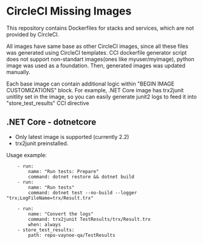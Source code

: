 # CircleCI Missing Images
This repository contains Dockerfiles for stacks and services, which are not provided by CircleCI.

All images have same base as other CircleCI images, since all these files was generated using CircleCI templates. CCI dockerfile generator script does not support non-standart images(ones like myuser/myimage), python image was used as a foundation. Then, generated images was updated manually.

Each base image can contain additional logic within "BEGIN IMAGE CUSTOMIZATIONS" block. For example, .NET Core image has trx2junit unitlity set in the image, so you can easily generate junit2 logs to feed it into "store_test_results" CCI directive

## .NET Core - dotnetcore
- Only latest image is supported (currently 2.2)
- trx2junit preinstalled.

Usage example:

```
    - run:
        name: "Run tests: Prepare"
        command: dotnet restore && dotnet build
    - run:
        name: "Run tests"
        command: dotnet test --no-build --logger "trx;LogFileName=trx/Result.trx"

    - run:
        name: "Convert the logs"
        command: trx2junit TestResults/trx/Result.trx
        when: always
    - store_test_results:
        path: repo-vaynoe-qa/TestResults
```
